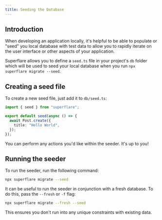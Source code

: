 ```yaml
---
title: Seeding the Database
---
```


## Introduction

When developing an application locally, it's helpful to be able to populate or "seed" you local database with test data to allow you to rapidly iterate on the user interface or other aspects of your application.

Superflare allows you to define a `seed.ts` file in your project's `db` folder which will be used to seed your local database when you run `npx superflare migrate --seed`.

## Creating a seed file

To create a new seed file, just add it to `db/seed.ts`:

```ts
import { seed } from "superflare";

export default seed(async () => {
  await Post.create({
    title: "Hello World",
  });
});
```

You can perform any actions you'd like within the seeder. It's up to you!

## Running the seeder

To run the seeder, run the following command:

```bash
npx superflare migrate --seed
```

It can be useful to run the seeder in conjunction with a fresh database. To do this, pass the `--fresh` or `-f` flag:

```bash
npx superflare migrate --fresh --seed
```

This ensures you don't run into any unique constraints with existing data.
